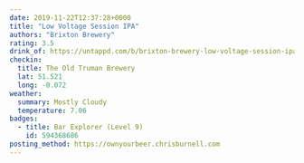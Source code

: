 ```yaml
---
date: 2019-11-22T12:37:28+0000
title: "Low Voltage Session IPA"
authors: "Brixton Brewery"
rating: 3.5
drink_of: https://untappd.com/b/brixton-brewery-low-voltage-session-ipa/1480512
checkin:
  title: The Old Truman Brewery
  lat: 51.521
  long: -0.072
weather:
  summary: Mostly Cloudy
  temperature: 7.06
badges:
  - title: Bar Explorer (Level 9)
    id: 594368686
posting_method: https://ownyourbeer.chrisburnell.com
---
```

